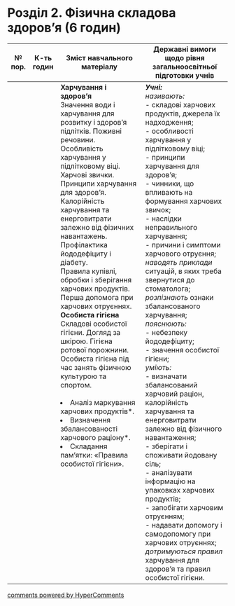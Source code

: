 <div id="hypercomments_widget" class="js-hypercomments-widget invisible"></div>

# Розділ 2. Фізична складова здоров’я (6 годин)

<table>
  <tr>
    <td width="10%" align="center"><b>№ пор.</b></td>
    <td width="10%" align="center"><b>К-ть годин</b></td>
    <td width="40%" align="center"><b>Зміст навчального матеріалу</b></td>
    <td width="40%" align="center"><b>Державні вимоги щодо рівня загальноосвітньої підготовки учнів</b></td>
  </tr>
<tbody>
  <tr>
<td width="10%" style="vertical-align:top !important;"></td>
<td width="10%" style="vertical-align:top !important;"></td>
    <td width="40%" style="vertical-align:top !important;">
<b>Харчування і здоров’я</b><br>
Значення води і харчування для розвитку і здоров’я підлітків. Поживні речовини. Особливість харчування у підлітковому віці.<br>
Харчові звички. Принципи  харчування для здоров’я. Калорійність харчування та енерговитрати залежно від фізичних навантажень.<br>
Профілактика йододефіциту і діабету.<br>
Правила купівлі, обробки і зберігання харчових продуктів. Перша  допомога при харчових отруєннях.<br>
<b>Особиста гігієна</b><br>
Складові особистої гігієни. Догляд за шкірою. Гігієна ротової порожнини. Особиста гігієна під час занять фізичною культурою та спортом.<br>
<br>
<li>Аналіз маркування харчових продуктів*.</li>
<li>Визначення збалансованості харчового раціону*.</li>
<li>Складання пам’ятки: «Правила особистої гігієни».</li>
</td>
    <td width="40%" style="vertical-align:top !important;">
<i><b>Учні:</b></i><br>
<i>називають: </i><br>
- складові харчових продуктів, джерела їх надходження; <br>
- особливості харчування у підлітковому віці; <br>
- принципи харчування для здоров’я; <br>
- чинники, що впливають на формування харчових звичок; <br>
- наслідки неправильного харчування; <br>
- причини і симптоми харчового отруєння;<br>
<i>наводять приклади</i> ситуацій, в яких треба звернутися до стоматолога;<br>
<i>розпізнають</i> ознаки збалансованого  харчування;<br>
<i>пояснюють: </i>  <br>
- небезпеку йододефіциту;<br>
- значення особистої гігієни;<br>
<i>уміють: </i><br>
- визначати збалансований харчовий раціон, калорійність харчування та енерговитрати залежно від фізичного навантаження; <br>
- зберігати і споживати йодовану сіль; <br>
- аналізувати інформацію на упаковках харчових продуктів; <br>
- запобігати харчовим отруєнням; <br>
- надавати допомогу і самодопомогу при харчових отруєннях;<br>
<i>дотримуються правил</i> харчування для здоров’я та правил особистої гігієни. </td>
  </tr>
</tbody>
</table>

<div class="js-hypercomments-container">
<a href="http://hypercomments.com" class="hc-link" title="comments widget">comments powered by HyperComments</a>
</div>